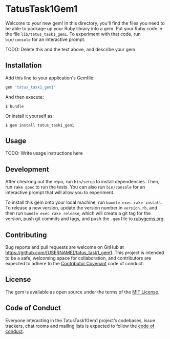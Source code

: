 # TatusTask1Gem1

Welcome to your new gem! In this directory, you'll find the files you need to be able to package up your Ruby library into a gem. Put your Ruby code in the file `lib/tatus_task1_gem1`. To experiment with that code, run `bin/console` for an interactive prompt.

TODO: Delete this and the text above, and describe your gem

## Installation

Add this line to your application's Gemfile:

```ruby
gem 'tatus_task1_gem1'
```

And then execute:

    $ bundle

Or install it yourself as:

    $ gem install tatus_task1_gem1

## Usage

TODO: Write usage instructions here

## Development

After checking out the repo, run `bin/setup` to install dependencies. Then, run `rake spec` to run the tests. You can also run `bin/console` for an interactive prompt that will allow you to experiment.

To install this gem onto your local machine, run `bundle exec rake install`. To release a new version, update the version number in `version.rb`, and then run `bundle exec rake release`, which will create a git tag for the version, push git commits and tags, and push the `.gem` file to [rubygems.org](https://rubygems.org).

## Contributing

Bug reports and pull requests are welcome on GitHub at https://github.com/[USERNAME]/tatus_task1_gem1. This project is intended to be a safe, welcoming space for collaboration, and contributors are expected to adhere to the [Contributor Covenant](http://contributor-covenant.org) code of conduct.

## License

The gem is available as open source under the terms of the [MIT License](https://opensource.org/licenses/MIT).

## Code of Conduct

Everyone interacting in the TatusTask1Gem1 project’s codebases, issue trackers, chat rooms and mailing lists is expected to follow the [code of conduct](https://github.com/[USERNAME]/tatus_task1_gem1/blob/master/CODE_OF_CONDUCT.md).
